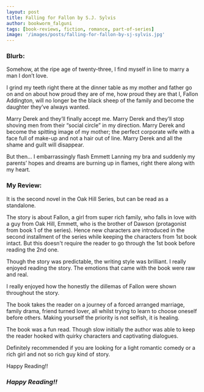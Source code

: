```yaml
---
layout: post
title: Falling for Fallon by S.J. Sylvis
author: bookworm_falguni
tags: [book-reviews, fiction, romance, part-of-series]
image: '/images/posts/falling-for-fallon-by-sj-sylvis.jpg'
---
```

### **Blurb:**

Somehow, at the ripe age of twenty-three, I find myself in line to marry a man I don’t love. 

I grind my teeth right there at the dinner table as my mother and father go on and on about how proud they are of me, how proud they are that I, Fallon Addington, will no longer be the black sheep of the family and become the daughter they’ve always wanted. 

Marry Derek and they’ll finally accept me. 
Marry Derek and they’ll stop shoving men from their “social circle” in my direction. 
Marry Derek and become the spitting image of my mother; the perfect corporate wife with a face full of make-up and not a hair out of line. 
Marry Derek and all the shame and guilt will disappear.

But then… I embarrassingly flash Emmett Lanning my bra and suddenly my parents’ hopes and dreams are burning up in flames, right there along with my heart.

### **My Review:**

It is the second novel in the Oak Hill Series, but can be read as a standalone.

The story is about Fallon, a girl from super rich family, who falls in love with a guy from Oak Hill, Emmett, who is the brother of Dawson (protagonist from book 1 of the series). Hence new characters are introduced in the second installment of the series while keeping the characters from 1st book intact.
But this doesn't require the reader to go through the 1st book before reading the 2nd one.

Though the story was predictable, the writing style was brilliant. I really enjoyed reading the story. The emotions that came with the book were raw and real. 

I really enjoyed how the honestly the dillemas of Fallon were shown throughout the story. 

The book takes the reader on a journey of a forced arranged marriage, family drama, friend turned lover, all whilst trying to learn to choose oneself before others. Making yourself the priority is not selfish, it is healing.

The book was a fun read. Though slow initially the author was able to keep the reader hooked with quirky characters and captivating dialogues.

Definitely recommended if you are looking for a light romantic comedy or a rich girl and not so rich guy kind of story.

Happy Reading!! 

### ***Happy Reading!!***
